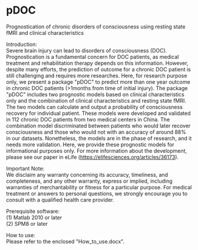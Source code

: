 # pDOC
Prognostication of chronic disorders of consciousness using resting state fMRI and clinical characteristics


Introduction:   
Severe brain injury can lead to disorders of consciousness (DOC). Prognostication is a fundamental concern for DOC patients, as medical treatment and rehabilitation therapy depends on this information. However, despite many efforts, the prediction of outcome for a chronic DOC patient is still challenging and requires more researches. Here, for research purpose only, we present a package "pDOC" to predict more than one year outcome in chronic DOC patients (>1months from time of initial injury). The package "pDOC" includes two prognostic models based on clinical characteristics only and the combination of clinical characteristics and resting state fMRI. The two models can calculate and output a probability of consciousness recovery for individual patient. These models were developed and validated in 112 chronic DOC patients from two medical centers in China. The combination model discriminated between patients who would later recover consciousness and those who would not with an accuracy of around 88% in our datasets. Nonetheless, the models are in the phase of research, and it needs more validation. Here, we provide these prognostic models for informational purposes only. For more information about the development, please see our paper in eLife (https://elifesciences.org/articles/36173).


Important Note:   
We disclaim any warranty concerning its accuracy, timeliness, and completeness, and any other warranty, express or implied, including warranties of merchantability or fitness for a particular purpose. For medical treatment or answers to personal questions, we strongly encourage you to consult with a qualified health care provider. 


Prerequisite software:  
(1) Matlab 2010 or later  
(2) SPM8 or later


How to use:   
Please refer to the enclosed "How_to_use.docx".
